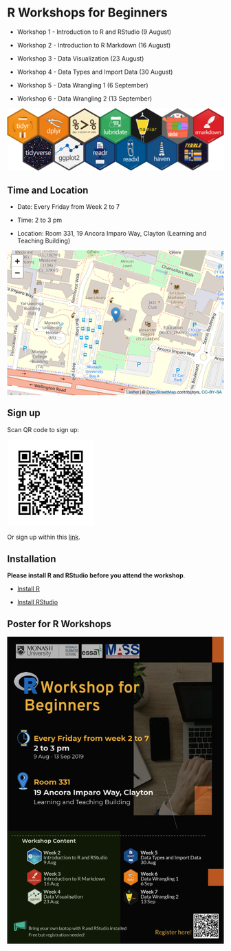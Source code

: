 
R Workshops for Beginners
=========================

-   Workshop 1 - Introduction to R and RStudio (9 August)

-   Workshop 2 - Introduction to R Markdown (16 August)

-   Workshop 3 - Data Visualization (23 August)

-   Workshop 4 - Data Types and Import Data (30 August)

-   Workshop 5 - Data Wrangling 1 (6 September)

-   Workshop 6 - Data Wrangling 2 (13 September)

![](images/Hexwall.png)

Time and Location
-----------------

-   Date: Every Friday from Week 2 to 7

-   Time: 2 to 3 pm

-   Location: Room 331, 19 Ancora Imparo Way, Clayton (Learning and Teaching Building)

<img src="images/unnamed-chunk-1-1.png" style="display: block; margin: auto;" />

Sign up
-------

Scan QR code to sign up:

<img src="images/Signup_QRcode.png" style="width:40.0%" style="height:40.0%" />

Or sign up within this [link](https://docs.google.com/forms/d/1umPW5ooUfOoKhLB-5ehamH9tKTphBEtyc5G6EXfYpN8/viewform?edit_requested=true).

Installation
------------

**Please install R and RStudio before you attend the workshop**.

-   [Install R](https://cran.csiro.au)

-   [Install RStudio](https://www.rstudio.com/products/rstudio/download/)

Poster for R Workshops
----------------------

![](images/poster_black.png)
